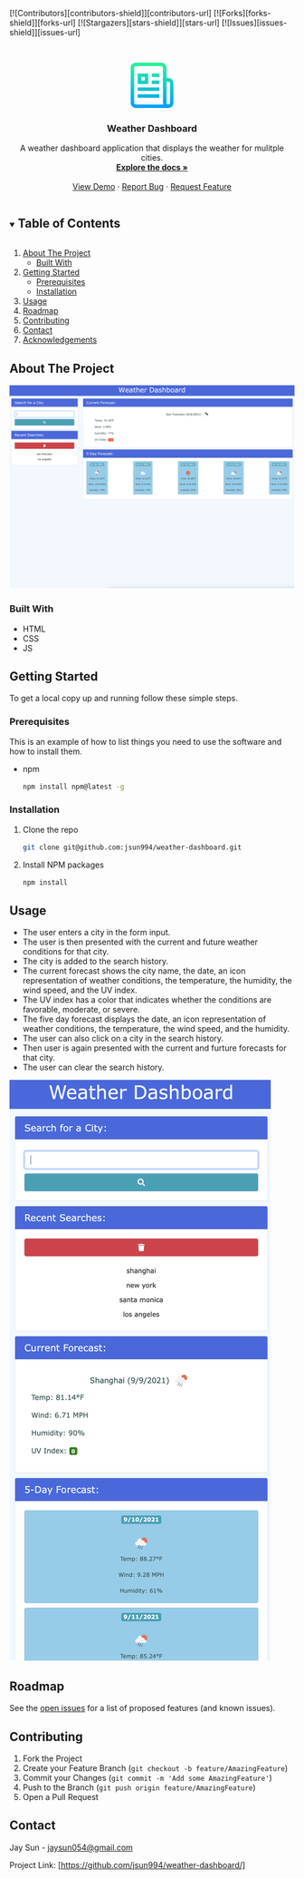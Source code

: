 <!-- PROJECT SHIELDS -->
<!--
*** I'm using markdown "reference style" links for readability.
*** Reference links are enclosed in brackets [ ] instead of parentheses ( ).
*** See the bottom of this document for the declaration of the reference variables
*** for contributors-url, forks-url, etc. This is an optional, concise syntax you may use.
*** https://www.markdownguide.org/basic-syntax/#reference-style-links
-->
[![Contributors][contributors-shield]][contributors-url]
[![Forks][forks-shield]][forks-url]
[![Stargazers][stars-shield]][stars-url]
[![Issues][issues-shield]][issues-url]


<!-- PROJECT LOGO -->
<br />
<p align="center">
  <a href="https://jsun994.github.io/weather-dashboard/">
    <img src="./screenshots/logo.png" alt="Logo" width="80" height="80">
  </a>

  <h3 align="center">Weather Dashboard</h3>

  <p align="center">
  A weather dashboard application that displays the weather for mulitple cities.
    <br />
    <a href="https://github.com/jsun994/weather-dashboard"><strong>Explore the docs »</strong></a>
    <br />
    <br />
    <a href="https://github.com/jsun994/weather-dashboard">View Demo</a>
    ·
    <a href="https://github.com/jsun994/weather-dashboard/issues">Report Bug</a>
    ·
    <a href="https://github.com/jsun994/weather-dashboard/issues">Request Feature</a>
  </p>
</p>



<!-- TABLE OF CONTENTS -->
<details open="open">
  <summary><h2 style="display: inline-block">Table of Contents</h2></summary>
  <ol>
    <li>
      <a href="#about-the-project">About The Project</a>
      <ul>
        <li><a href="#built-with">Built With</a></li>
      </ul>
    </li>
    <li>
      <a href="#getting-started">Getting Started</a>
      <ul>
        <li><a href="#prerequisites">Prerequisites</a></li>
        <li><a href="#installation">Installation</a></li>
      </ul>
    </li>
    <li><a href="#usage">Usage</a></li>
    <li><a href="#roadmap">Roadmap</a></li>
    <li><a href="#contributing">Contributing</a></li>
    <li><a href="#contact">Contact</a></li>
    <li><a href="#acknowledgements">Acknowledgements</a></li>
  </ol>
</details>


<!-- ABOUT THE PROJECT -->
## About The Project

![ss0](./screenshots/screenshot.png)


### Built With

* HTML
* CSS
* JS


<!-- GETTING STARTED -->
## Getting Started

To get a local copy up and running follow these simple steps.

### Prerequisites

This is an example of how to list things you need to use the software and how to install them.
* npm
  ```sh
  npm install npm@latest -g
  ```

### Installation

1. Clone the repo
   ```sh
   git clone git@github.com:jsun994/weather-dashboard.git
   ```
2. Install NPM packages
   ```sh
   npm install
   ```


<!-- USAGE EXAMPLES -->
## Usage

* The user enters a city in the form input.
* The user is then presented with the current and future weather conditions for that city.
* The city is added to the search history.
* The current forecast shows the city name, the date, an icon representation of weather conditions, the temperature, the humidity, the wind speed, and the UV index.
* The UV index has a color that indicates whether the conditions are favorable, moderate, or severe.
* The five day forecast displays the date, an icon representation of weather conditions, the temperature, the wind speed, and the humidity.
* The user can also click on a city in the search history.
* Then user is again presented with the current and furture forecasts for that city.
* The user can clear the search history.


![ss1](./screenshots/screenshot1.png)


<!-- ROADMAP -->
## Roadmap

See the [open issues](https://github.com/jsun994/weather-dashboard/issues) for a list of proposed features (and known issues).


<!-- CONTRIBUTING -->
## Contributing

1. Fork the Project
2. Create your Feature Branch (`git checkout -b feature/AmazingFeature`)
3. Commit your Changes (`git commit -m 'Add some AmazingFeature'`)
4. Push to the Branch (`git push origin feature/AmazingFeature`)
5. Open a Pull Request


<!-- CONTACT -->
## Contact

Jay Sun - jaysun054@gmail.com

Project Link: [https://github.com/jsun994/weather-dashboard/]